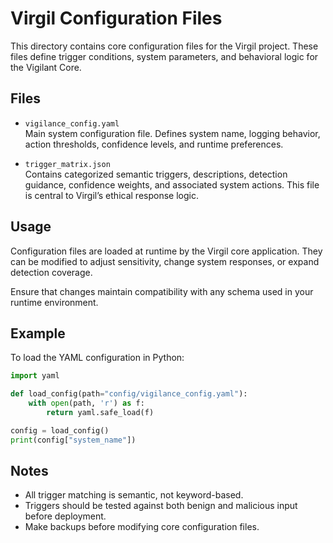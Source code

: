 
# Virgil Configuration Files

This directory contains core configuration files for the Virgil project. These files define trigger conditions, system parameters, and behavioral logic for the Vigilant Core.

## Files

- `vigilance_config.yaml`  
  Main system configuration file. Defines system name, logging behavior, action thresholds, confidence levels, and runtime preferences.

- `trigger_matrix.json`  
  Contains categorized semantic triggers, descriptions, detection guidance, confidence weights, and associated system actions. This file is central to Virgil’s ethical response logic.

## Usage

Configuration files are loaded at runtime by the Virgil core application. They can be modified to adjust sensitivity, change system responses, or expand detection coverage.

Ensure that changes maintain compatibility with any schema used in your runtime environment.

## Example

To load the YAML configuration in Python:

```python
import yaml

def load_config(path="config/vigilance_config.yaml"):
    with open(path, 'r') as f:
        return yaml.safe_load(f)

config = load_config()
print(config["system_name"])
```

## Notes

- All trigger matching is semantic, not keyword-based.
- Triggers should be tested against both benign and malicious input before deployment.
- Make backups before modifying core configuration files.
